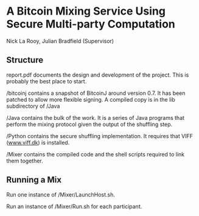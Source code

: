 A Bitcoin Mixing Service Using Secure Multi-party Computation
=

Nick La Rooy, 
Julian Bradfield (Supervisor)

Structure
-

report.pdf documents the design and development of the project. This is probably the best place to start. 

/bitcoinj contains a snapshot of BitcoinJ around version 0.7. It has been patched to allow more flexible signing. A compiled copy is in the lib subdirectory of /Java

/Java contains the bulk of the work. It is a series of Java programs that perform the mixing protocol given the output of the shuffling step. 

/Python contains the secure shuffling implementation. It requires that VIFF (www.viff.dk) is installed. 

/Mixer contains the compiled code and the shell scripts required to link them together. 


Running a Mix
-

Run one instance of /Mixer/LaunchHost.sh. 

Run an instance of /Mixer/Run.sh for each participant. 
